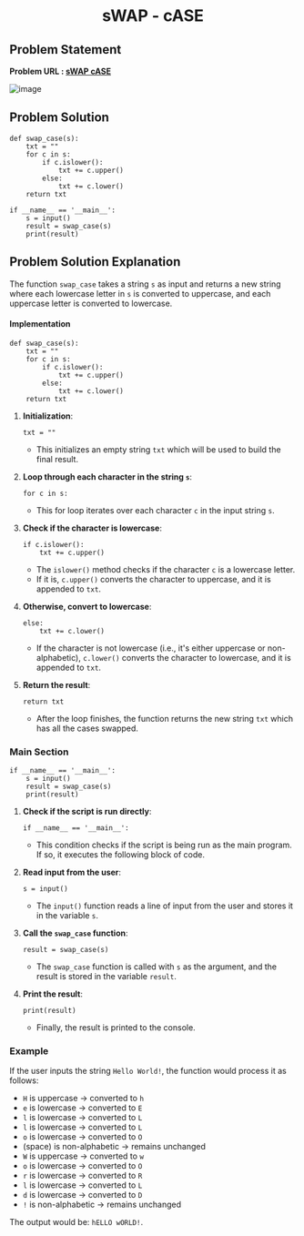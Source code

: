 <h1 align='center'>sWAP - cASE</h1>

## Problem Statement 
**Problem URL : [sWAP cASE](https://www.hackerrank.com/challenges/swap-case/problem?isFullScreen=true)**

![image](https://github.com/JawadSher/Python_Problems-HackerRank/assets/158135119/dd042e28-995f-4e28-9599-fc198ce3d327)


## Problem Solution 
```
def swap_case(s):
    txt = ""
    for c in s:
        if c.islower():
            txt += c.upper()
        else:
            txt += c.lower()
    return txt

if __name__ == '__main__':
    s = input()
    result = swap_case(s)
    print(result)
```

## Problem Solution Explanation
The function `swap_case` takes a string `s` as input and returns a new string where each lowercase letter in `s` is converted to uppercase, and each uppercase letter is converted to lowercase.

#### Implementation

```
def swap_case(s):
    txt = ""
    for c in s:
        if c.islower():
            txt += c.upper()
        else:
            txt += c.lower()
    return txt
``` 

1.  **Initialization**:
  
    `txt = ""` 
    
    -   This initializes an empty string `txt` which will be used to build the final result.
2.  **Loop through each character in the string `s`**:
    
    
    `for c in s:` 
    
    -   This for loop iterates over each character `c` in the input string `s`.
3.  **Check if the character is lowercase**:
   
    
    ```
    if c.islower():
        txt += c.upper()
    ``` 
    
    -   The `islower()` method checks if the character `c` is a lowercase letter.
    -   If it is, `c.upper()` converts the character to uppercase, and it is appended to `txt`.
4.  **Otherwise, convert to lowercase**:
    
    
    ```
    else:
        txt += c.lower()
    ``` 
    
    -   If the character is not lowercase (i.e., it's either uppercase or non-alphabetic), `c.lower()` converts the character to lowercase, and it is appended to `txt`.
5.  **Return the result**:
    
    
    `return txt` 
    
    -   After the loop finishes, the function returns the new string `txt` which has all the cases swapped.

### Main Section


```
if __name__ == '__main__':
    s = input()
    result = swap_case(s)
    print(result)
   ``` 

1.  **Check if the script is run directly**:
    
    
    `if __name__ == '__main__':` 
    
    -   This condition checks if the script is being run as the main program. If so, it executes the following block of code.
2.  **Read input from the user**:
    
    
    `s = input()` 
    
    -   The `input()` function reads a line of input from the user and stores it in the variable `s`.
3.  **Call the `swap_case` function**:
    
    
    `result = swap_case(s)` 
    
    -   The `swap_case` function is called with `s` as the argument, and the result is stored in the variable `result`.
4.  **Print the result**:
    
    
    `print(result)` 
    
    -   Finally, the result is printed to the console.

### Example

If the user inputs the string `Hello World!`, the function would process it as follows:

-   `H` is uppercase -> converted to `h`
-   `e` is lowercase -> converted to `E`
-   `l` is lowercase -> converted to `L`
-   `l` is lowercase -> converted to `L`
-   `o` is lowercase -> converted to `O`
-   (space) is non-alphabetic -> remains unchanged
-   `W` is uppercase -> converted to `w`
-   `o` is lowercase -> converted to `O`
-   `r` is lowercase -> converted to `R`
-   `l` is lowercase -> converted to `L`
-   `d` is lowercase -> converted to `D`
-   `!` is non-alphabetic -> remains unchanged

The output would be: `hELLO wORLD!`.

